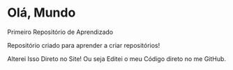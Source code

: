 # Olá, Mundo
 Primeiro Repositório de Aprendizado

Repositório criado para aprender a criar repositórios!

Alterei Isso Direto no Site!
Ou seja Editei o meu Código direto no me GitHub.
